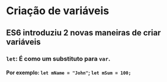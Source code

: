 # Criação de variáveis

## ES6 introduziu 2 novas maneiras de criar variáveis

### `let`: É como um substituto para `var`.

#### Por exemplo: `let mName = "John"`; `let mSum = 100;`
